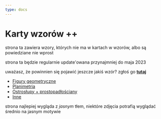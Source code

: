 ```yaml
---
type: docs
---
```


# Karty wzorów ++

strona ta zawiera wzory, których nie ma w kartach w wzorów, albo są powiedziane nie wprost

strona ta będzie regularnie update'owana przynajmniej do maja 2023

uważasz, że powinnien się pojawić jeszcze jakiś wzór? zgłoś go **[tutaj](https://github.com/nougcat/matura/issues)**

- [Figury geometryczne](docs/figury)
- [Planimetria](docs/planimetria)
- [Ostrosłupy + prostopadłościany](docs/stereometria)
- [Inne](docs/inne)


strona najlepiej wygląda z *jasnym* tłem, niektóre zdjęcia potrafią wyglądać średnio na jasnym motywie
